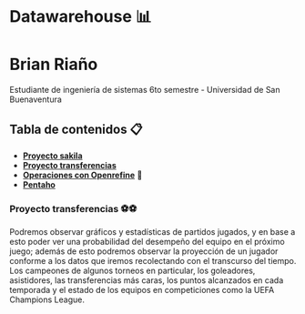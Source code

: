 # Datawarehouse 📊  
# **Brian Riaño**  
Estudiante de ingeniería de sistemas 6to semestre - Universidad de San Buenaventura
## Tabla de contenidos 📋  
* [**Proyecto sakila**](sakila-db)
* [**Proyecto transferencias**](Proyecto)
* [**Operaciones con Openrefine**](Openrefine) 💎
* [**Pentaho**](Pentaho)
### Proyecto transferencias ⚽⚽  
Podremos observar gráficos y estadísticas de partidos jugados, y en base a esto poder ver una probabilidad del desempeño 
del equipo en el próximo juego; además de esto podremos observar la proyección de un jugador conforme a los datos que 
iremos recolectando con el transcurso del tiempo. Los campeones de algunos torneos en particular, los goleadores, asistidores, 
las transferencias más caras, los puntos alcanzados en cada temporada y el estado de los equipos en competiciones como la 
UEFA Champions League.
